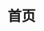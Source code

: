 ---
home: true
title: 首页
heroImage: /images/logo.png
actions:
  - text: 快速上手
    link: /zh/guide/getting-started.html
    type: primary
  - text: 项目简介
    link: /zh/guide/
    type: secondary
features:
  - title: 安装
    details: 安装安装安装
  - title: 下载
    details: 下载下载下载下载
---